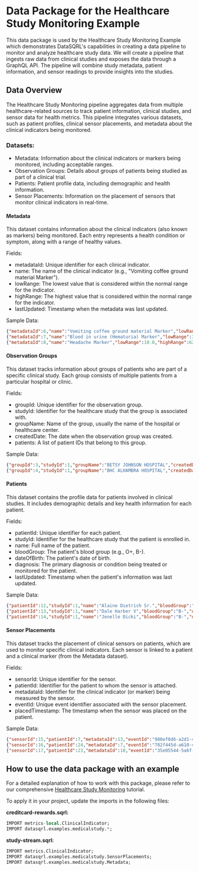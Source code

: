 # Data Package for the Healthcare Study Monitoring Example

This data package is used by the Healthcare Study Monitoring Example which demonstrates DataSQRL's capabilities in
creating a data pipeline to monitor and analyze healthcare study data. We will create a pipeline that ingests raw data
from clinical studies and exposes the data through a GraphQL API. The pipeline will combine study metadata, patient
information, and sensor readings to provide insights into the studies.

## Data Overview

The Healthcare Study Monitoring pipeline aggregates data from multiple healthcare-related sources to track patient
information, clinical studies, and sensor data for health metrics. This pipeline integrates various datasets,
such as patient profiles, clinical sensor placements, and metadata about the clinical indicators being monitored.

### Datasets:
- Metadata: Information about the clinical indicators or markers being monitored, including acceptable ranges.
- Observation Groups: Details about groups of patients being studied as part of a clinical trial.
- Patients: Patient profile data, including demographic and health information.
- Sensor Placements: Information on the placement of sensors that monitor clinical indicators in real-time.

#### Metadata

This dataset contains information about the clinical indicators (also known as markers) being monitored. Each entry represents a health condition or symptom, along with a range of healthy values.

Fields:
- metadataId: Unique identifier for each clinical indicator.
- name: The name of the clinical indicator (e.g., "Vomiting coffee ground material Marker").
- lowRange: The lowest value that is considered within the normal range for the indicator.
- highRange: The highest value that is considered within the normal range for the indicator.
- lastUpdated: Timestamp when the metadata was last updated.

Sample Data:
```json
{"metadataId":6,"name":"Vomiting coffee ground material Marker","lowRange":9.0,"highRange":107.0,"lastUpdated":"2024-09-15T00:00:00Z"}
{"metadataId":7,"name":"Blood in urine (Hematuria) Marker","lowRange":31.0,"highRange":95.0,"lastUpdated":"2024-09-15T00:00:00Z"}
{"metadataId":8,"name":"Headache Marker","lowRange":10.0,"highRange":62.0,"lastUpdated":"2024-09-15T00:00:00Z"}
```

#### Observation Groups

This dataset tracks information about groups of patients who are part of a specific clinical study. Each group consists of multiple patients from a particular hospital or clinic.

Fields:
- groupId: Unique identifier for the observation group.
- studyId: Identifier for the healthcare study that the group is associated with.
- groupName: Name of the group, usually the name of the hospital or healthcare center.
- createdDate: The date when the observation group was created.
- patients: A list of patient IDs that belong to this group.

Sample Data:
```json
{"groupId":3,"studyId":1,"groupName":"BETSY JOHNSON HOSPITAL","createdDate":"2024-09-15T00:00:00Z","patients":[{"patientId":2},{"patientId":18},{"patientId":10},{"patientId":12}]}
{"groupId":4,"studyId":1,"groupName":"BHC ALHAMBRA HOSPITAL","createdDate":"2024-09-15T00:00:00Z","patients":[{"patientId":8},{"patientId":13}]}
```

#### Patients

This dataset contains the profile data for patients involved in clinical studies. It includes demographic details and key health information for each patient.

Fields:
- patientId: Unique identifier for each patient.
- studyId: Identifier for the healthcare study that the patient is enrolled in.
- name: Full name of the patient.
- bloodGroup: The patient's blood group (e.g., O+, B-).
- dateOfBirth: The patient's date of birth.
- diagnosis: The primary diagnosis or condition being treated or monitored for the patient.
- lastUpdated: Timestamp when the patient's information was last updated.

Sample Data:
```json
{"patientId":12,"studyId":1,"name":"Alaine Dietrich Sr.","bloodGroup":"O+","dateOfBirth":"2004-05-23","diagnosis":"Hypertension","lastUpdated":"2024-09-15T00:00:00Z"}
{"patientId":13,"studyId":1,"name":"Dale Harber V","bloodGroup":"B-","dateOfBirth":"1999-04-17","diagnosis":"Hypothyroidism","lastUpdated":"2024-09-15T00:00:00Z"}
{"patientId":14,"studyId":1,"name":"Jenelle Dicki","bloodGroup":"B-","dateOfBirth":"1962-07-26","diagnosis":"Heat Stroke","lastUpdated":"2024-09-15T00:00:00Z"}
```

#### Sensor Placements

This dataset tracks the placement of clinical sensors on patients, which are used to monitor specific clinical indicators. Each sensor is linked to a patient and a clinical marker (from the Metadata dataset).

Fields:
- sensorId: Unique identifier for the sensor.
- patientId: Identifier for the patient to whom the sensor is attached.
- metadataId: Identifier for the clinical indicator (or marker) being measured by the sensor.
- eventId: Unique event identifier associated with the sensor placement.
- placedTimestamp: The timestamp when the sensor was placed on the patient.

Sample Data:
```json
{"sensorId":15,"patientId":7,"metadataId":13,"eventId":"980ef0d6-a2d1-45c0-8e95-d70a17922464","placedTimestamp":"2024-09-15T00:00:00Z"}
{"sensorId":16,"patientId":24,"metadataId":7,"eventId":"782f445d-a610-4cd4-b891-f94341516bf7","placedTimestamp":"2024-09-15T00:00:00Z"}
{"sensorId":17,"patientId":23,"metadataId":10,"eventId":"35e05544-5a6f-43d7-8e6f-31a50f5851b6","placedTimestamp":"2024-09-15T00:00:00Z"}
```

## How to use the data package with an example

For a detailed explanation of how to work with this package, please refer to our comprehensive
[Healthcare Study Monitoring](https://github.com/DataSQRL/datasqrl-examples/tree/main/healthcare-study-monitoring/README.md) tutorial.

To apply it in your project, update the imports in the following files:

**creditcard-rewards.sqrl:**
```sql
IMPORT metrics-local.ClinicalIndicator;
IMPORT datasqrl.examples.medicalstudy.*;
```

**study-stream.sqrl:**
```sql
IMPORT metrics.ClinicalIndicator;
IMPORT datasqrl.examples.medicalstudy.SensorPlacements;
IMPORT datasqrl.examples.medicalstudy.Metadata;
```
